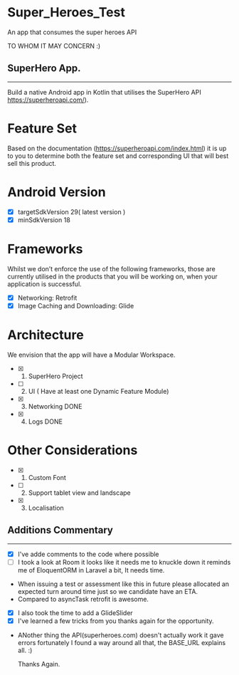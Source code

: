 # Super_Heroes_Test
An app that consumes the super heroes API

TO WHOM IT MAY CONCERN :)

## SuperHero App.
---

Build a native Android app in Kotlin that utilises the SuperHero API https://superheroapi.com/).

# Feature Set
Based on the documentation (https://superheroapi.com/index.html) it is up to you to determine both
the feature set and corresponding UI that will best sell this product.

# Android Version
- [x] targetSdkVersion 29( latest version )
- [X] minSdkVersion 18 

# Frameworks
Whilst we don’t enforce the use of the following frameworks, those are currently utilised in the
products that you will be working on, when your application is successful.
- [x] Networking: Retrofit
- [x] Image Caching and Downloading: Glide

# Architecture
We envision that the app will have a Modular Workspace.
- [x] 1. SuperHero Project
- [ ] 2. UI ( Have at least one Dynamic Feature Module)
- [x] 3. Networking DONE
- [x] 4. Logs DONE

# Other Considerations
- [x] 1. Custom Font
- [ ] 2. Support tablet view and landscape
- [x] 3. Localisation

## Additions Commentary
----
- [x] I've adde comments to the code where possible
- [ ] I took a look at Room it looks like it needs me to knuckle down
      it reminds me of EloquentORM in Laravel a bit, It needs time.
- When issuing a test or assessment like this in future please allocated
  an expected turn around time just so we candidate have an ETA.
- Compared to asyncTask retrofit is awesome.
- [x] I also took the time to add a GlideSlider
- [x] I've learned a few tricks from you thanks again for the opportunity.

- ANother thing the API(superheroes.com) doesn't actually work it gave errors
  fortunately I found a way around all that, the BASE_URL explains all. :)
  
  Thanks Again.
  
